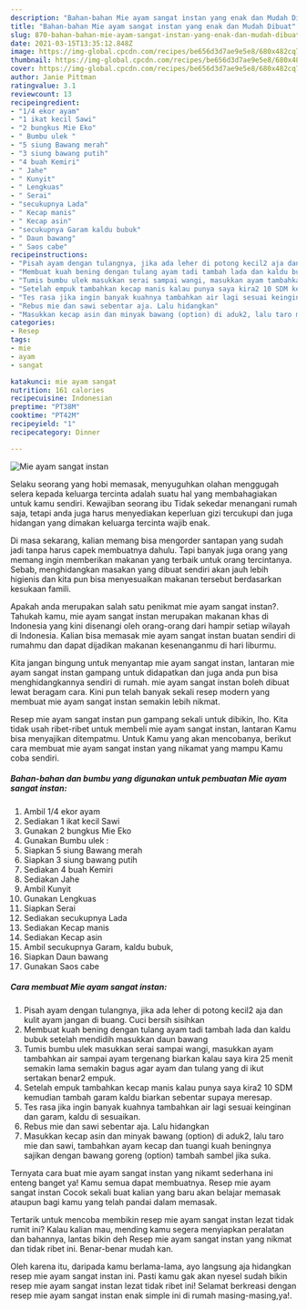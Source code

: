 ```yaml
---
description: "Bahan-bahan Mie ayam sangat instan yang enak dan Mudah Dibuat"
title: "Bahan-bahan Mie ayam sangat instan yang enak dan Mudah Dibuat"
slug: 870-bahan-bahan-mie-ayam-sangat-instan-yang-enak-dan-mudah-dibuat
date: 2021-03-15T13:35:12.848Z
image: https://img-global.cpcdn.com/recipes/be656d3d7ae9e5e8/680x482cq70/mie-ayam-sangat-instan-foto-resep-utama.jpg
thumbnail: https://img-global.cpcdn.com/recipes/be656d3d7ae9e5e8/680x482cq70/mie-ayam-sangat-instan-foto-resep-utama.jpg
cover: https://img-global.cpcdn.com/recipes/be656d3d7ae9e5e8/680x482cq70/mie-ayam-sangat-instan-foto-resep-utama.jpg
author: Janie Pittman
ratingvalue: 3.1
reviewcount: 13
recipeingredient:
- "1/4 ekor ayam"
- "1 ikat kecil Sawi"
- "2 bungkus Mie Eko"
- " Bumbu ulek "
- "5 siung Bawang merah"
- "3 siung bawang putih"
- "4 buah Kemiri"
- " Jahe"
- " Kunyit"
- " Lengkuas"
- " Serai"
- "secukupnya Lada"
- " Kecap manis"
- " Kecap asin"
- "secukupnya Garam kaldu bubuk"
- " Daun bawang"
- " Saos cabe"
recipeinstructions:
- "Pisah ayam dengan tulangnya, jika ada leher di potong kecil2 aja dan kulit ayam jangan di buang. Cuci bersih sisihkan"
- "Membuat kuah bening dengan tulang ayam tadi tambah lada dan kaldu bubuk setelah mendidih masukkan daun bawang"
- "Tumis bumbu ulek masukkan serai sampai wangi, masukkan ayam tambahkan air sampai ayam tergenang biarkan kalau saya kira 25 menit semakin lama semakin bagus agar ayam dan tulang yang di ikut sertakan benar2 empuk."
- "Setelah empuk tambahkan kecap manis kalau punya saya kira2 10 SDM kemudian tambah garam kaldu biarkan sebentar supaya meresap."
- "Tes rasa jika ingin banyak kuahnya tambahkan air lagi sesuai keinginan dan garam, kaldu di sesuaikan."
- "Rebus mie dan sawi sebentar aja. Lalu hidangkan"
- "Masukkan kecap asin dan minyak bawang (option) di aduk2, lalu taro mie dan sawi, tambahkan ayam kecap dan tuangi kuah beningnya sajikan dengan bawang goreng (option) tambah sambel jika suka."
categories:
- Resep
tags:
- mie
- ayam
- sangat

katakunci: mie ayam sangat 
nutrition: 161 calories
recipecuisine: Indonesian
preptime: "PT38M"
cooktime: "PT42M"
recipeyield: "1"
recipecategory: Dinner

---
```



![Mie ayam sangat instan](https://img-global.cpcdn.com/recipes/be656d3d7ae9e5e8/680x482cq70/mie-ayam-sangat-instan-foto-resep-utama.jpg)

Selaku seorang yang hobi memasak, menyuguhkan olahan menggugah selera kepada keluarga tercinta adalah suatu hal yang membahagiakan untuk kamu sendiri. Kewajiban seorang ibu Tidak sekedar menangani rumah saja, tetapi anda juga harus menyediakan keperluan gizi tercukupi dan juga hidangan yang dimakan keluarga tercinta wajib enak.

Di masa  sekarang, kalian memang bisa mengorder santapan yang sudah jadi tanpa harus capek membuatnya dahulu. Tapi banyak juga orang yang memang ingin memberikan makanan yang terbaik untuk orang tercintanya. Sebab, menghidangkan masakan yang dibuat sendiri akan jauh lebih higienis dan kita pun bisa menyesuaikan makanan tersebut berdasarkan kesukaan famili. 



Apakah anda merupakan salah satu penikmat mie ayam sangat instan?. Tahukah kamu, mie ayam sangat instan merupakan makanan khas di Indonesia yang kini disenangi oleh orang-orang dari hampir setiap wilayah di Indonesia. Kalian bisa memasak mie ayam sangat instan buatan sendiri di rumahmu dan dapat dijadikan makanan kesenanganmu di hari liburmu.

Kita jangan bingung untuk menyantap mie ayam sangat instan, lantaran mie ayam sangat instan gampang untuk didapatkan dan juga anda pun bisa menghidangkannya sendiri di rumah. mie ayam sangat instan boleh dibuat lewat beragam cara. Kini pun telah banyak sekali resep modern yang membuat mie ayam sangat instan semakin lebih nikmat.

Resep mie ayam sangat instan pun gampang sekali untuk dibikin, lho. Kita tidak usah ribet-ribet untuk membeli mie ayam sangat instan, lantaran Kamu bisa menyajikan ditempatmu. Untuk Kamu yang akan mencobanya, berikut cara membuat mie ayam sangat instan yang nikamat yang mampu Kamu coba sendiri.

<!--inarticleads1-->

##### Bahan-bahan dan bumbu yang digunakan untuk pembuatan Mie ayam sangat instan:

1. Ambil 1/4 ekor ayam
1. Sediakan 1 ikat kecil Sawi
1. Gunakan 2 bungkus Mie Eko
1. Gunakan  Bumbu ulek :
1. Siapkan 5 siung Bawang merah
1. Siapkan 3 siung bawang putih
1. Sediakan 4 buah Kemiri
1. Sediakan  Jahe
1. Ambil  Kunyit
1. Gunakan  Lengkuas
1. Siapkan  Serai
1. Sediakan secukupnya Lada
1. Sediakan  Kecap manis
1. Sediakan  Kecap asin
1. Ambil secukupnya Garam, kaldu bubuk,
1. Siapkan  Daun bawang
1. Gunakan  Saos cabe




<!--inarticleads2-->

##### Cara membuat Mie ayam sangat instan:

1. Pisah ayam dengan tulangnya, jika ada leher di potong kecil2 aja dan kulit ayam jangan di buang. Cuci bersih sisihkan
1. Membuat kuah bening dengan tulang ayam tadi tambah lada dan kaldu bubuk setelah mendidih masukkan daun bawang
1. Tumis bumbu ulek masukkan serai sampai wangi, masukkan ayam tambahkan air sampai ayam tergenang biarkan kalau saya kira 25 menit semakin lama semakin bagus agar ayam dan tulang yang di ikut sertakan benar2 empuk.
1. Setelah empuk tambahkan kecap manis kalau punya saya kira2 10 SDM kemudian tambah garam kaldu biarkan sebentar supaya meresap.
1. Tes rasa jika ingin banyak kuahnya tambahkan air lagi sesuai keinginan dan garam, kaldu di sesuaikan.
1. Rebus mie dan sawi sebentar aja. Lalu hidangkan
1. Masukkan kecap asin dan minyak bawang (option) di aduk2, lalu taro mie dan sawi, tambahkan ayam kecap dan tuangi kuah beningnya sajikan dengan bawang goreng (option) tambah sambel jika suka.




Ternyata cara buat mie ayam sangat instan yang nikamt sederhana ini enteng banget ya! Kamu semua dapat membuatnya. Resep mie ayam sangat instan Cocok sekali buat kalian yang baru akan belajar memasak ataupun bagi kamu yang telah pandai dalam memasak.

Tertarik untuk mencoba membikin resep mie ayam sangat instan lezat tidak rumit ini? Kalau kalian mau, mending kamu segera menyiapkan peralatan dan bahannya, lantas bikin deh Resep mie ayam sangat instan yang nikmat dan tidak ribet ini. Benar-benar mudah kan. 

Oleh karena itu, daripada kamu berlama-lama, ayo langsung aja hidangkan resep mie ayam sangat instan ini. Pasti kamu gak akan nyesel sudah bikin resep mie ayam sangat instan lezat tidak ribet ini! Selamat berkreasi dengan resep mie ayam sangat instan enak simple ini di rumah masing-masing,ya!.

